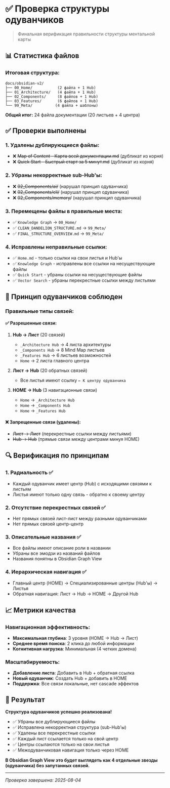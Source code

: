 # ✅ Проверка структуры одуванчиков

> Финальная верификация правильности структуры ментальной карты

## 📊 Статистика файлов

### Итоговая структура:
```
docs/obsidian-v2/
├── 00_Home/           (2 файла + 1 Hub)
├── 01_Architecture/   (4 файла + 1 Hub)
├── 02_Components/     (8 файлов + 1 Hub)
├── 03_Features/       (6 файлов + 1 Hub)
└── 99_Meta/          (4 файла + шаблоны)
```

**Общий итог:** 24 файла документации (20 листьев + 4 центра)

## ✅ Проверки выполнены

### 1. Удалены дублирующиеся файлы:
- ❌ ~~Map of Content - Карта всей документации.md~~ (дубликат из корня)
- ❌ ~~Quick Start - Быстрый старт за 5 минут.md~~ (дубликат из корня)

### 2. Убраны некорректные sub-Hub'ы:
- ❌ ~~02_Components/ai/~~ (нарушал принцип одуванчика)
- ❌ ~~02_Components/cli/~~ (нарушал принцип одуванчика)
- ❌ ~~02_Components/memory/~~ (нарушал принцип одуванчика)

### 3. Перемещены файлы в правильные места:
- ✅ `Knowledge Graph` → `00_Home/`
- ✅ `CLEAN_DANDELION_STRUCTURE.md` → `99_Meta/`
- ✅ `FINAL_STRUCTURE_OVERVIEW.md` → `99_Meta/`

### 4. Исправлены неправильные ссылки:
- ✅ `Home.md` - только ссылки на свои листья и Hub'ы
- ✅ `Knowledge Graph` - исправлены все ссылки на несуществующие файлы
- ✅ `Quick Start` - убраны ссылки на несуществующие файлы
- ✅ `Vector Search` - убраны перекрестные ссылки между листьями

## 🌼 Принцип одуванчиков соблюден

### Правильные типы связей:

#### ✅ Разрешенные связи:
1. **Hub → Лист** (20 связей)
   - `_Architecture Hub` → 4 листа архитектуры
   - `_Components Hub` → 8 Mind Map листьев
   - `_Features Hub` → 6 листьев возможностей
   - `Home` → 2 листа главного центра

2. **Лист → Hub** (20 обратных связей)
   - Все листья имеют ссылку `← К центру одуванчика`

3. **HOME → Hub** (3 навигационные связи)
   - `Home` → `_Architecture Hub`
   - `Home` → `_Components Hub`
   - `Home` → `_Features Hub`

#### ❌ Запрещенные связи (удалены):
- ~~Лист → Лист~~ (перекрестные ссылки между листьями)
- ~~Hub → Hub~~ (прямые связи между центрами минуя HOME)

## 🔍 Верификация по принципам

### 1. Радиальность ✅
- Каждый одуванчик имеет центр (Hub) с исходящими связями к листьям
- Листья имеют только одну связь - обратно к своему центру

### 2. Отсутствие перекрестных связей ✅  
- Нет прямых связей лист-лист между разными одуванчиками
- Нет прямых связей центр-центр

### 3. Описательные названия ✅
- Все файлы имеют описание роли в названии
- Убраны все эмодзи из названий файлов
- Названия понятны в Obsidian Graph View

### 4. Иерархическая навигация ✅
- Главный центр (HOME) → Специализированные центры (Hub'ы) → Листья
- Обратная навигация: Лист → Hub → HOME → Другой Hub

## 📈 Метрики качества

### Навигационная эффективность:
- **Максимальная глубина**: 3 уровня (HOME → Hub → Лист)
- **Среднее время поиска**: 2 клика до любой информации
- **Когнитивная нагрузка**: Минимальная (4 четких домена)

### Масштабируемость:
- **Добавление листа**: Добавить в Hub + обратная ссылка
- **Новый одуванчик**: Создать Hub + добавить в HOME
- **Поддержка**: Все связи локальные, нет cascade эффектов

## 🎯 Результат

**Структура одуванчиков успешно реализована!**

- ✅ Убраны все дублирующиеся файлы
- ✅ Исправлена некорректная структура (sub-Hub'ы)  
- ✅ Удалены все перекрестные ссылки
- ✅ Каждый лист ссылается только на свой центр
- ✅ Центры ссылаются только на свои листья
- ✅ Межодуванчиковая навигация только через HOME

**В Obsidian Graph View это будет выглядеть как 4 отдельные звезды (одуванчика) без запутанных связей.**

---
*Проверка завершена: 2025-08-04*